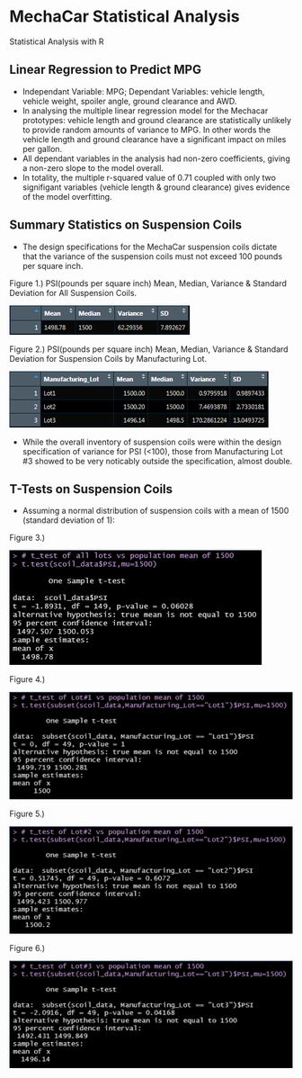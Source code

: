 # MechaCar Statistical Analysis
Statistical Analysis with R

## Linear Regression to Predict MPG
* Independant Variable: MPG; Dependant Variables: vehicle length, vehicle weight, spoiler angle, ground clearance and AWD.
* In analysing the multiple linear regression model for the Mechacar prototypes: vehicle length and ground clearance are statistically unlikely to provide random amounts of variance to MPG. In other words the vehicle length and ground clearance have a significant impact on miles per gallon.
* All dependant variables in the analysis had non-zero coefficients, giving a non-zero slope to the model overall.
* In totality, the multiple r-squared value of 0.71 coupled with only two signifigant variables (vehicle length & ground clearance) gives evidence of the model overfitting.

## Summary Statistics on Suspension Coils
* The design specifications for the MechaCar suspension coils dictate that the variance of the suspension coils must not exceed 100 pounds per square inch.

Figure 1.) PSI(pounds per square inch) Mean, Median, Variance & Standard Deviation for All Suspension Coils.

![](Resources/Fig1.png)

Figure 2.) PSI(pounds per square inch) Mean, Median, Variance & Standard Deviation for Suspension Coils by Manufacturing Lot.

![](Resources/Fig2.png)
 
 * While the overall inventory of suspension coils were within the design specification of variance for PSI (<100), those from Manufacturing Lot #3 showed to be very noticably outside the specification, almost double.

## T-Tests on Suspension Coils
* Assuming a normal distribution of suspension coils with a mean of 1500 (standard deviation of 1):

Figure 3.)

![](Resources/Fig3.png)

Figure 4.)

![](Resources/Fig4.png)

Figure 5.)

![](Resources/Fig5.png)

Figure 6.)

![](Resources/Fig6.png)
